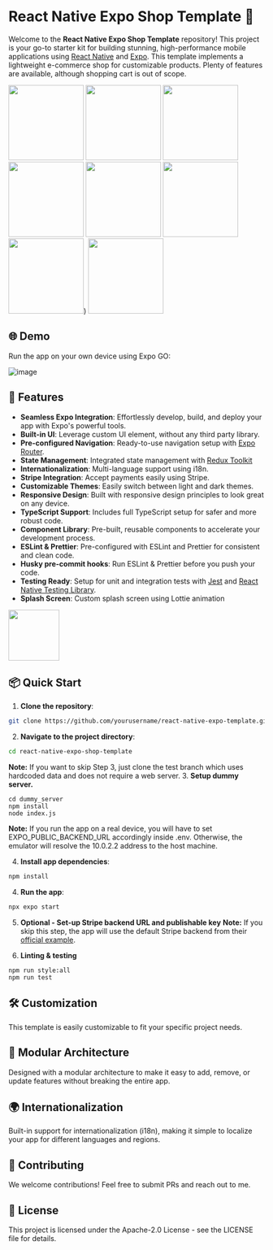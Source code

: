 # React Native Expo Shop Template 🌟

Welcome to the **React Native Expo Shop Template** repository! This project is your go-to starter kit for building stunning, high-performance mobile applications using [React Native](https://reactnative.dev/) and [Expo](https://expo.dev/).
This template implements a lightweight e-commerce shop for customizable products. Plenty of features are available, although shopping cart is out of scope.

<img src="https://github.com/user-attachments/assets/3386f5fe-4901-4738-9048-12821d58416f" width="148">
<img src="https://github.com/user-attachments/assets/22291778-e746-43f1-af4f-fcd465a56e7c" width="148">
<img src="https://github.com/user-attachments/assets/9f92b514-1c3a-4607-b017-716904d81a11" width="148">
<img src="https://github.com/user-attachments/assets/7bc281a4-f11a-49b2-8ecf-aa95ad0f48cc" width="148">
<img src="https://github.com/user-attachments/assets/de1fb2fe-6cbc-402b-b938-ebbf2b5a4e99" width="148">
<img src="https://github.com/user-attachments/assets/c4828937-a6cb-44ea-a9aa-a19ca42d5876" width="148">
<img src="https://github.com/user-attachments/assets/119c99f4-3ef3-4e0a-adb9-ef8c6d11f39c" width="148">)
<img src="https://github.com/user-attachments/assets/d5056159-abaa-48e9-8a14-7f835b6f15bf" width="148">

## 🌐 Demo

Run the app on your own device using Expo GO:

![image](https://github.com/user-attachments/assets/6374db3a-1374-4ae3-9ffb-6505caecc70f)

## 🚀 Features

- **Seamless Expo Integration**: Effortlessly develop, build, and deploy your app with Expo's powerful tools.
- **Built-in UI**: Leverage custom UI element, without any third party library.
- **Pre-configured Navigation**: Ready-to-use navigation setup with [Expo Router](https://docs.expo.dev/router/introduction/).
- **State Management**: Integrated state management with [Redux Toolkit](https://redux-toolkit.js.org/)
- **Internationalization**: Multi-language support using i18n.
- **Stripe Integration**: Accept payments easily using Stripe.
- **Customizable Themes**: Easily switch between light and dark themes.
- **Responsive Design**: Built with responsive design principles to look great on any device.
- **TypeScript Support**: Includes full TypeScript setup for safer and more robust code.
- **Component Library**: Pre-built, reusable components to accelerate your development process.
- **ESLint & Prettier**: Pre-configured with ESLint and Prettier for consistent and clean code.
- **Husky pre-commit hooks**: Run ESLint & Prettier before you push your code.
- **Testing Ready**: Setup for unit and integration tests with [Jest](https://jestjs.io/) and [React Native Testing Library](https://callstack.github.io/react-native-testing-library/).
- **Splash Screen**: Custom splash screen using Lottie animation
<img src="https://github.com/user-attachments/assets/1e42cb30-b784-45c5-b240-132c8b8d337a" width="100">

## 📦 Quick Start

1. **Clone the repository**:

```sh
git clone https://github.com/yourusername/react-native-expo-template.git
```

2. **Navigate to the project directory**:

```sh
cd react-native-expo-shop-template
```

**Note:** If you want to skip Step 3, just clone the test branch which uses hardcoded data and does not require a web server. 3. **Setup dummy server.**

```
cd dummy_server
npm install
node index.js
```

**Note:** If you run the app on a real device, you will have to set EXPO_PUBLIC_BACKEND_URL accordingly inside .env. Otherwise, the emulator will resolve the 10.0.2.2 address to the host machine.

4. **Install app dependencies**:

```sh
npm install
```

4. **Run the app**:

```sh
npx expo start
```

5. **Optional - Set-up Stripe backend URL and publishable key**
   **Note:** If you skip this step, the app will use the default Stripe backend from their [official example](https://glitch.com/edit/#!/expo-stripe-server-example).

6. **Linting & testing**

```
npm run style:all
npm run test
```

## 🛠️ Customization

This template is easily customizable to fit your specific project needs.

## 🧩 Modular Architecture

Designed with a modular architecture to make it easy to add, remove, or update features without breaking the entire app.

## 🌍 Internationalization

Built-in support for internationalization (i18n), making it simple to localize your app for different languages and regions.

## 🤝 Contributing

We welcome contributions! Feel free to submit PRs and reach out to me.

## 📄 License

This project is licensed under the Apache-2.0 License - see the LICENSE file for details.
